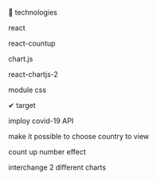 
🤷‍
technologies

react

react-countup

chart.js

react-chartjs-2

module css

✔
target

imploy covid-19 API

make it possible to choose country to view

count up number effect

interchange 2 different charts
